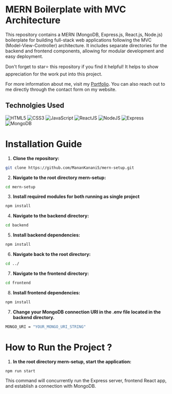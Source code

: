 # MERN Boilerplate with MVC Architecture
This repository contains a MERN (MongoDB, Express.js, React.js, Node.js) boilerplate for building full-stack web applications following the MVC (Model-View-Controller) architecture. It includes separate directories for the backend and frontend components, allowing for modular development and easy deployment.

Don't forget to star⭐ this repository if you find it helpful! It helps to show appreciation for the work put into this project.

For more information about me, visit my [Portfolio](https://www.manankanani.in). You can also reach out to me directly through the contact form on my website.

## Technolgies Used

![HTML5](https://img.shields.io/badge/html5-%23E34F26.svg?style=for-the-badge&logo=html5&logoColor=white) ![CSS3](https://img.shields.io/badge/css3-%231572B6.svg?style=for-the-badge&logo=css3&logoColor=white) ![JavaScript](https://img.shields.io/badge/javascript-%23323330.svg?style=for-the-badge&logo=javascript&logoColor=%23F7DF1E ) ![ReactJS](https://img.shields.io/badge/ReactJS-%23323330.svg?style=for-the-badge&logo=react ) ![NodeJS](https://img.shields.io/badge/NodeJS-%23323330.svg?style=for-the-badge&logo=nodedotjs ) ![Express](https://img.shields.io/badge/express-%23323330.svg?style=for-the-badge&logo=express ) ![MongoDB](https://img.shields.io/badge/MongoDB-%23323330.svg?style=for-the-badge&logo=mongodb )


# Installation Guide

1. **Clone the repository:**

```bash
git clone https://github.com/MananKanani5/mern-setup.git
```

2. **Navigate to the root directory mern-setup:**
```bash
cd mern-setup
```

3. **Install required modules for both running as single project**
```bash
npm install
```

4. **Navigate to the backend directory:**
```bash
cd backend
```

5. **Install backend dependencies:**
```bash
npm install
```

6. **Navigate back to the root directory:**
```bash
cd ../
```

7. **Navigate to the frontend directory:**
```bash
cd frontend
```

8. **Install frontend dependencies:**
```bash
npm install
```

7. **Change your MongoDB connection URI in the .env file located in the backend directory.**
```bash
MONGO_URI = "YOUR_MONGO_URI_STRING"
```


# How to Run the Project ?

1. **In the root directory mern-setup, start the application:**
```bash
npm run start
```
This command will concurrently run the Express server, frontend React app, and establish a connection with MongoDB.
